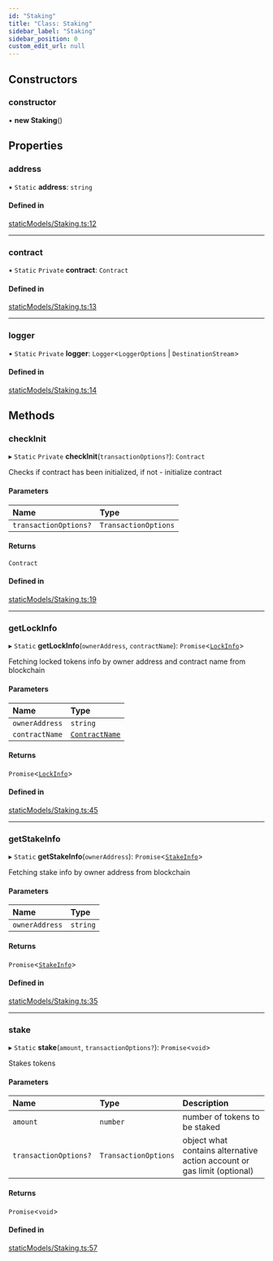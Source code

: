 ```yaml
---
id: "Staking"
title: "Class: Staking"
sidebar_label: "Staking"
sidebar_position: 0
custom_edit_url: null
---
```


## Constructors

### constructor

• **new Staking**()

## Properties

### address

▪ `Static` **address**: `string`

#### Defined in

[staticModels/Staking.ts:12](https://github.com/Super-Protocol/sp-sdk-js/blob/bbd7f28/src/staticModels/Staking.ts#L12)

___

### contract

▪ `Static` `Private` **contract**: `Contract`

#### Defined in

[staticModels/Staking.ts:13](https://github.com/Super-Protocol/sp-sdk-js/blob/bbd7f28/src/staticModels/Staking.ts#L13)

___

### logger

▪ `Static` `Private` **logger**: `Logger`<`LoggerOptions` \| `DestinationStream`\>

#### Defined in

[staticModels/Staking.ts:14](https://github.com/Super-Protocol/sp-sdk-js/blob/bbd7f28/src/staticModels/Staking.ts#L14)

## Methods

### checkInit

▸ `Static` `Private` **checkInit**(`transactionOptions?`): `Contract`

Checks if contract has been initialized, if not - initialize contract

#### Parameters

| Name | Type |
| :------ | :------ |
| `transactionOptions?` | `TransactionOptions` |

#### Returns

`Contract`

#### Defined in

[staticModels/Staking.ts:19](https://github.com/Super-Protocol/sp-sdk-js/blob/bbd7f28/src/staticModels/Staking.ts#L19)

___

### getLockInfo

▸ `Static` **getLockInfo**(`ownerAddress`, `contractName`): `Promise`<[`LockInfo`](../modules.md#lockinfo)\>

Fetching locked tokens info by owner address and contract name from blockchain

#### Parameters

| Name | Type |
| :------ | :------ |
| `ownerAddress` | `string` |
| `contractName` | [`ContractName`](../enums/ContractName.md) |

#### Returns

`Promise`<[`LockInfo`](../modules.md#lockinfo)\>

#### Defined in

[staticModels/Staking.ts:45](https://github.com/Super-Protocol/sp-sdk-js/blob/bbd7f28/src/staticModels/Staking.ts#L45)

___

### getStakeInfo

▸ `Static` **getStakeInfo**(`ownerAddress`): `Promise`<[`StakeInfo`](../modules.md#stakeinfo)\>

Fetching stake info by owner address from blockchain

#### Parameters

| Name | Type |
| :------ | :------ |
| `ownerAddress` | `string` |

#### Returns

`Promise`<[`StakeInfo`](../modules.md#stakeinfo)\>

#### Defined in

[staticModels/Staking.ts:35](https://github.com/Super-Protocol/sp-sdk-js/blob/bbd7f28/src/staticModels/Staking.ts#L35)

___

### stake

▸ `Static` **stake**(`amount`, `transactionOptions?`): `Promise`<`void`\>

Stakes tokens

#### Parameters

| Name | Type | Description |
| :------ | :------ | :------ |
| `amount` | `number` | number of tokens to be staked |
| `transactionOptions?` | `TransactionOptions` | object what contains alternative action account or gas limit (optional) |

#### Returns

`Promise`<`void`\>

#### Defined in

[staticModels/Staking.ts:57](https://github.com/Super-Protocol/sp-sdk-js/blob/bbd7f28/src/staticModels/Staking.ts#L57)
